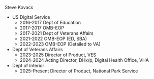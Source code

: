 Steve Kovacs
- US Digital Service
  - 2016-2017 Dept of Education
  - 2017-2017 OMB-EOP
  - 2017-2021 Dept of Veterans Affairs
  - 2021-2022 OMB-EOP (ED, SBA)
  - 2022-2023 OMB-EOP (Detailed to VA)
- Dept of Veterans Affairs
  - 2023-2025 Director of Product, VES
  - 2024-2024 Acting Director, DHx/p, Digital Health Office, VHA
- Dept of Interior
  - 2025-Present Director of Product, National Park Service

